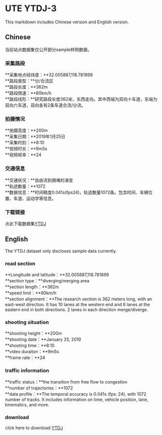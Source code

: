 # UTE YTDJ-3
This markdown includes Chinese version and English version.

## Chinese
当前站点数据集仅公开部分sample样例数据。

### 采集路段
**采集地点经纬度：**32.005887,118.781899<br>
**路段类型：**分/合流区<br>
**路段长度：**362m<br>
**路段限速：**80km/h<br>
**路段线形：**研究路段长度362米，东西走向。其中西端为双向十车道，东端为双向六车道，双向各有2条车道合流/分流。

### 拍摄情况
**拍摄高度：**200m<br>
**采集日期：**2019年1月25日<br>
**采集时刻：**8:10<br>
**视频时长：**9m5s<br>
**视频帧率：**24<br>

### 交通信息
**交通状况：**自由流到拥堵的演变<br>
**轨迹数量：**1072<br>
**数据信息：**时间精度0.041s(fps24)，轨迹数量1072条。包含时间、车辆位置、车道、运动学等信息。<br>

### 下载链接
点此下载数据集[YTDJ](https://pan.baidu.com/s/1BZckdKg3H2chH0oPAdAcEg?pwd=u0v2)


## English
The YTDJ dataset only discloses sample data currently.

### road section
**Longitude and latitude：**32.005887,118.781899<br>
**section type：**diverging/merging area<br>
**section length：**362m<br>
**speed limit：**80km/h<br>
**section alignment：**The research section is 362 meters long, with an east-west direction. It has 10 lanes at the western end and 6 lanes at the eastern end in both directions. 2 lanes in each direction merge/diverge.

### shooting situation
**shooting height：**200m<br>
**shooting date：**January 25, 2019<br>
**shooting time：**8:10<br>
**video duraiton：**9m5s<br>
**frame rate：**24<br>

### traffic information
**traffic status：**the transition from free flow to congestion<br>
**number of trajectories：**1072<br>
**data profile：**The temporal accuracy is 0.041s (fps: 24), with 1072 number of tracks. It includes information on time, vehicle position, lane, kinematics, and more.<br>

### download
click here to download [YTDJ](https://drive.google.com/drive/folders/1IdHJP0GGqPbxIf2SmZ1-zT6F0XIKXiUL?usp=sharing)
